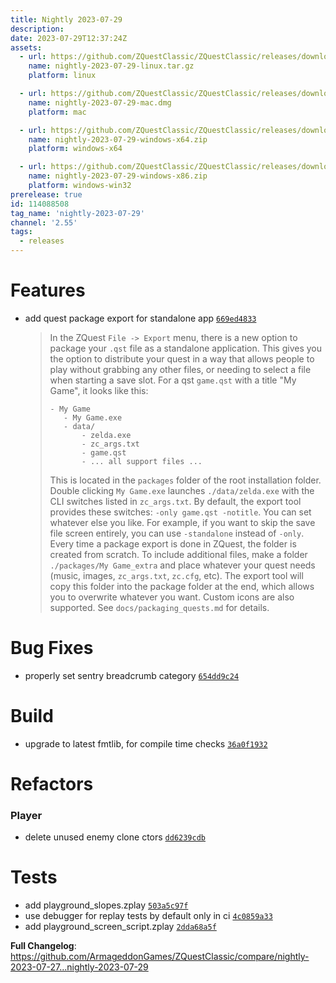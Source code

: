 ```yaml
---
title: Nightly 2023-07-29
description: 
date: 2023-07-29T12:37:24Z
assets: 
  - url: https://github.com/ZQuestClassic/ZQuestClassic/releases/download/nightly-2023-07-29/nightly-2023-07-29-linux.tar.gz
    name: nightly-2023-07-29-linux.tar.gz
    platform: linux

  - url: https://github.com/ZQuestClassic/ZQuestClassic/releases/download/nightly-2023-07-29/nightly-2023-07-29-mac.dmg
    name: nightly-2023-07-29-mac.dmg
    platform: mac

  - url: https://github.com/ZQuestClassic/ZQuestClassic/releases/download/nightly-2023-07-29/nightly-2023-07-29-windows-x64.zip
    name: nightly-2023-07-29-windows-x64.zip
    platform: windows-x64

  - url: https://github.com/ZQuestClassic/ZQuestClassic/releases/download/nightly-2023-07-29/nightly-2023-07-29-windows-x86.zip
    name: nightly-2023-07-29-windows-x86.zip
    platform: windows-win32
prerelease: true
id: 114088508
tag_name: 'nightly-2023-07-29'
channel: '2.55'
tags:
  - releases
---
```


# Features

- add quest package export for standalone app [`669ed4833`](https://github.com/ArmageddonGames/ZQuestClassic/commit/669ed4833bb9b49a31328d6c90f8c2759f0b6327)
   &nbsp;
   >In the ZQuest `File -> Export` menu, there is a new option to package your
   >`.qst` file as a standalone application. This gives you the option to
   >distribute your quest in a way that allows people to play without
   >grabbing any other files, or needing to select a file when starting a
   >save slot.
   >For a qst `game.qst` with a title "My Game", it looks like this:
   >```
   >- My Game
   >	- My Game.exe
   >	- data/
   >		- zelda.exe
   >		- zc_args.txt
   >		- game.qst
   >		- ... all support files ...
   >```
   >This is located in the `packages` folder of the root installation folder.
   >Double clicking `My Game.exe` launches `./data/zelda.exe` with the CLI
   >switches listed in `zc_args.txt`. By default, the export tool provides
   >these switches: `-only game.qst -notitle`. You can set whatever else
   >you like. For example, if you want to skip the save file screen entirely,
   >you can use `-standalone` instead of `-only`.
   >Every time a package export is done in ZQuest, the folder is created
   >from scratch.
   >To include additional files, make a folder `./packages/My Game_extra`
   >and place whatever your quest needs (music, images, `zc_args.txt`,
   >`zc.cfg`, etc). The export tool will copy this folder into the package
   >folder at the end, which allows you to overwrite whatever you want.
   >Custom icons are also supported. See `docs/packaging_quests.md` for details.

# Bug Fixes

- properly set sentry breadcrumb category [`654dd9c24`](https://github.com/ArmageddonGames/ZQuestClassic/commit/654dd9c24facf3c734bcebf1834fbf0ee4f48c6b)

# Build

- upgrade to latest fmtlib, for compile time checks [`36a0f1932`](https://github.com/ArmageddonGames/ZQuestClassic/commit/36a0f1932639e3aad8e8f5b90386ba9e5eb0724b)

# Refactors

### Player

- delete unused enemy clone ctors [`dd6239cdb`](https://github.com/ArmageddonGames/ZQuestClassic/commit/dd6239cdb86180d7a0b8daa240a9fa0b1e227103)

# Tests

- add playground_slopes.zplay [`503a5c97f`](https://github.com/ArmageddonGames/ZQuestClassic/commit/503a5c97f875d34447a73fd61b93b80d52bb4e03)
- use debugger for replay tests by default only in ci [`4c0859a33`](https://github.com/ArmageddonGames/ZQuestClassic/commit/4c0859a331326d6edd3b0382747223d560671f40)
- add playground_screen_script.zplay [`2dda68a5f`](https://github.com/ArmageddonGames/ZQuestClassic/commit/2dda68a5f328c4b846523e7a58443034c6f2e9f8)



**Full Changelog**: https://github.com/ArmageddonGames/ZQuestClassic/compare/nightly-2023-07-27...nightly-2023-07-29
